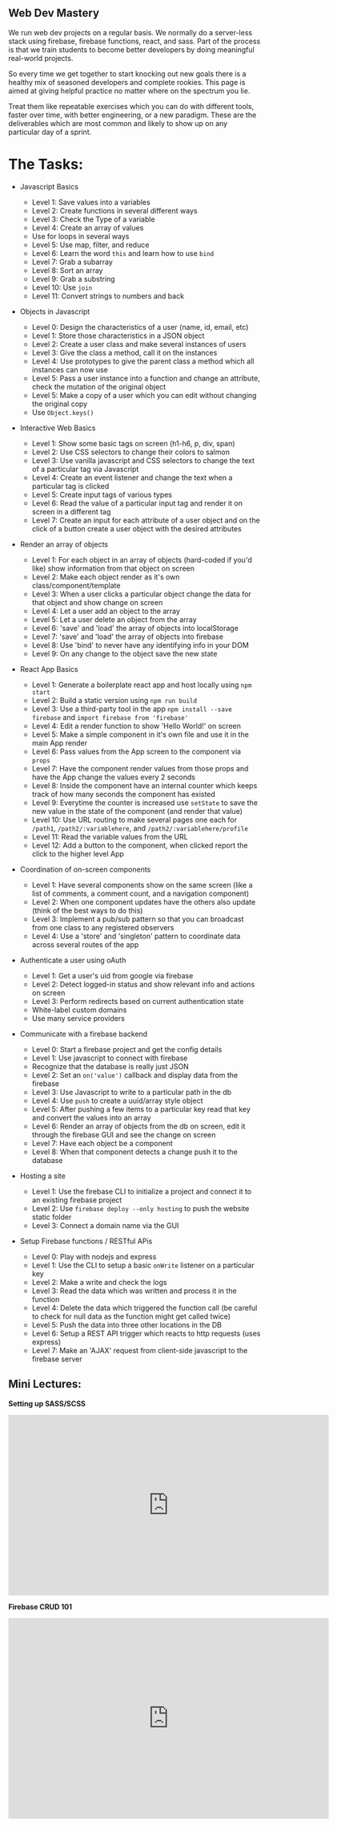 ## Web Dev Mastery

We run web dev projects on a regular basis.  We normally do a server-less stack using firebase, firebase functions, react, and sass.  Part of the process is that we train students to become better developers by doing meaningful real-world projects.  

So every time we get together to start knocking out new goals there is a healthy mix of seasoned developers and complete rookies.  This page is aimed at giving helpful practice no matter where on the spectrum you lie.  

Treat them like repeatable exercises which you can do with different tools, faster over time, with better engineering, or a new paradigm.  These are the deliverables which are most common and likely to show up on any particular day of a sprint.

# The Tasks:

* Javascript Basics
  * Level 1: Save values into a variables
  * Level 2: Create functions in several different ways
  * Level 3: Check the Type of a variable
  * Level 4: Create an array of values
  * Use for loops in several ways
  * Level 5: Use map, filter, and reduce
  * Level 6: Learn the word `this` and learn how to use `bind`
  * Level 7: Grab a subarray
  * Level 8: Sort an array
  * Level 9: Grab a substring
  * Level 10: Use `join`
  * Level 11: Convert strings to numbers and back

* Objects in Javascript
  * Level 0: Design the characteristics of a user (name, id, email, etc)
  * Level 1: Store those characteristics in a JSON object
  * Level 2: Create a user class and make several instances of users
  * Level 3: Give the class a method, call it on the instances
  * Level 4: Use prototypes to give the parent class a method which all instances can now use
  * Level 5: Pass a user instance into a function and change an attribute, check the mutation of the original object
  * Level 5: Make a copy of a user which you can edit without changing the original copy
  * Use `Object.keys()`

* Interactive Web Basics
  * Level 1: Show some basic tags on screen (h1-h6, p, div, span)
  * Level 2: Use CSS selectors to change their colors to salmon
  * Level 3: Use vanilla javascript and CSS selectors to change the text of a particular tag via Javascript
  * Level 4: Create an event listener and change the text when a particular tag is clicked
  * Level 5: Create input tags of various types
  * Level 6: Read the value of a particular input tag and render it on screen in a different tag
  * Level 7: Create an input for each attribute of a user object and on the click of a button create a user object with the desired attributes

* Render an array of objects
  * Level 1: For each object in an array of objects (hard-coded if you'd like) show information from that object on screen
  * Level 2: Make each object render as it's own class/component/template
  * Level 3: When a user clicks a particular object change the data for that object and show change on screen
  * Level 4: Let a user add an object to the array
  * Level 5: Let a user delete an object from the array
  * Level 6: 'save' and 'load' the array of objects into localStorage
  * Level 7: 'save' and 'load' the array of objects into firebase
  * Level 8: Use 'bind' to never have any identifying info in your DOM
  * Level 9: On any change to the object save the new state

* React App Basics
  * Level 1: Generate a boilerplate react app and host locally using `npm start`
  * Level 2: Build a static version using `npm run build`
  * Level 3: Use a third-party tool in the app `npm install --save firebase` and `import firebase from 'firebase'`
  * Level 4: Edit a render function to show 'Hello World!' on screen
  * Level 5: Make a simple component in it's own file and use it in the main App render
  * Level 6: Pass values from the App screen to the component via `props`
  * Level 7: Have the component render values from those props and have the App change the values every 2 seconds
  * Level 8: Inside the component have an internal counter which keeps track of how many seconds the component has existed
  * Level 9: Everytime the counter is increased use `setState` to save the new value in the state of the component (and render that value)
  * Level 10: Use URL routing to make several pages one each for `/path1`, `/path2/:variablehere`, and `/path2/:variablehere/profile`
  * Level 11: Read the variable values from the URL
  * Level 12: Add a button to the component, when clicked report the click to the higher level App 

* Coordination of on-screen components
  * Level 1: Have several components show on the same screen (like a list of comments, a comment count, and a navigation component)
  * Level 2: When one component updates have the others also update (think of the best ways to do this)
  * Level 3: Implement a pub/sub pattern so that you can broadcast from one class to any registered observers
  * Level 4: Use a 'store' and 'singleton' pattern to coordinate data across several routes of the app

* Authenticate a user using oAuth
  * Level 1: Get a user's uid from google via firebase
  * Level 2: Detect logged-in status and show relevant info and actions on screen
  * Level 3: Perform redirects based on current authentication state
  * White-label custom domains
  * Use many service providers
  
* Communicate with a firebase backend
  * Level 0: Start a firebase project and get the config details
  * Level 1: Use javascript to connect with firebase
  * Recognize that the database is really just JSON
  * Level 2: Set an `on('value')` callback and display data from the firebase
  * Level 3: Use Javascript to write to a particular path in the db
  * Level 4: Use `push` to create a uuid/array style object
  * Level 5: After pushing a few items to a particular key read that key and convert the values into an array
  * Level 6: Render an array of objects from the db on screen, edit it through the firebase GUI and see the change on screen
  * Level 7: Have each object be a component
  * Level 8: When that component detects a change push it to the database

* Hosting a site
  * Level 1: Use the firebase CLI to initialize a project and connect it to an existing firebase project
  * Level 2: Use `firebase deploy --only hosting` to push the website static folder
  * Level 3: Connect a domain name via the GUI

* Setup Firebase functions / RESTful APis
  * Level 0: Play with nodejs and express
  * Level 1: Use the CLI to setup a basic `onWrite` listener on a particular key
  * Level 2: Make a write and check the logs
  * Level 3: Read the data which was written and process it in the function
  * Level 4: Delete the data which triggered the function call (be careful to check for null data as the function might get called twice)
  * Level 5: Push the data into three other locations in the DB
  * Level 6: Setup a REST API trigger which reacts to http requests (uses express)
  * Level 7: Make an 'AJAX' request from client-side javascript to the firebase server
  
## Mini Lectures:

**Setting up SASS/SCSS**
<iframe src="https://player.vimeo.com/video/273346382?title=0&byline=0&portrait=0" width="640" height="360" frameborder="0" webkitallowfullscreen mozallowfullscreen allowfullscreen></iframe>

**Firebase CRUD 101**
<iframe src="https://player.vimeo.com/video/273433235?title=0&byline=0&portrait=0" width="640" height="400" frameborder="0" webkitallowfullscreen mozallowfullscreen allowfullscreen></iframe>
